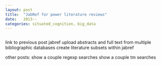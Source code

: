 ```yaml
---
layout: post
title:  "JabRef for power literature reviews"
date:   2013--
categories: situated_cognition, big_data
---
```


![]()

link to previous post jabref
upload abstracts and full text from multiple bibliographic databases
create literature subsets within jabref

other posts:
show a couple regexp searches
show a couple tm searches

<!-- send  -->
